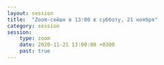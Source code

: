 ```yaml
---
layout: session
title:  "Zoom-сейшн в 13:00 в субботу, 21 ноября"
category: session
session:
    type: zoom
    date: 2020-11-21 13:00:00 +0300
    past: true
---
```

